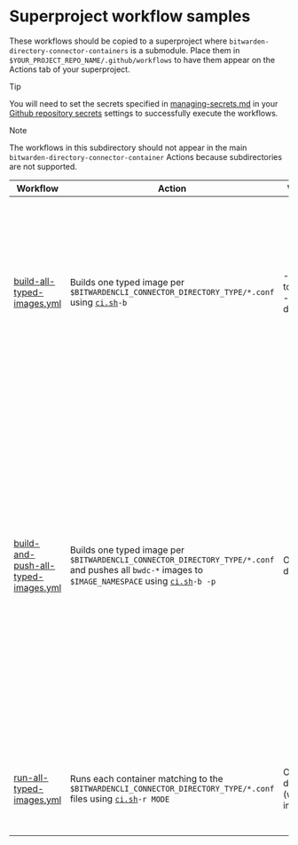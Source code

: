 # Superproject workflow samples

These workflows should be copied to a superproject where
`bitwarden-directory-connector-containers` is a submodule. Place them in
`$YOUR_PROJECT_REPO_NAME/.github/workflows` to have them appear on the Actions
tab of your superproject.

> [!TIP]
> You will need to set the secrets specified in [managing-secrets.md] in your
[Github repository secrets] settings to successfully execute the workflows.
<!-- markdownlint-disable-next-line no-blanks-blockquote -->
> [!NOTE]
> The workflows in this subdirectory should not appear in the main
`bitwarden-directory-connector-container` Actions because subdirectories are not
supported.

| Workflow | Action | When | Notes |
| --- | --- | --- | --- |
| [build-all-typed-images.yml] | Builds one typed image per `$BITWARDENCLI_CONNECTOR_DIRECTORY_TYPE/*.conf` using [`ci.sh`]`-b` | - PRs to main<BR>- On demand | Just building the images is not really helpful without pushing them, unless you are testing changes to your conf files and want to know they will work when you do push. |
| [build-and-push-all-typed-images.yml] | Builds one typed image per `$BITWARDENCLI_CONNECTOR_DIRECTORY_TYPE/*.conf` and pushes all `bwdc-*` images to `$IMAGE_NAMESPACE` using [`ci.sh`]`-b -p` | On demand | Ideal job to run as needed to get your images built and pushed to your container registry.<BR><BR>By default, this uses `github.actor` and `github.token` to login to the container registry. If these will not work for you, you will need to edit the workflow file. There are commented out examples for using Github Secrets included. |
| [run-all-typed-images.yml] | Runs each container matching to the `$BITWARDENCLI_CONNECTOR_DIRECTORY_TYPE/*.conf` files using [`ci.sh`]`-r MODE`| On demand (with input) | Options are `config`, `test` and `sync`, and behave the same as they would for `-r MODE` with [`ci.sh`] |

<!-- Links -->
[build-all-typed-images.yml]:          ./build-all-typed-images.yml
[build-and-push-all-typed-images.yml]: ./build-and-push-all-typed-images.yml
[run-all-typed-images.yml]:            ./run-all-typed-images.yml
[`ci.sh`]:                             ../../../ci.sh
[managing-secrets.md]:                 ../../../docs/managing-secrets.md
[Github repository secrets]: https://docs.github.com/en/actions/security-for-github-actions/security-guides/using-secrets-in-github-actions#creating-secrets-for-a-repository
<!-- markdownlint-configure-file {
 MD033: false
}
-->
